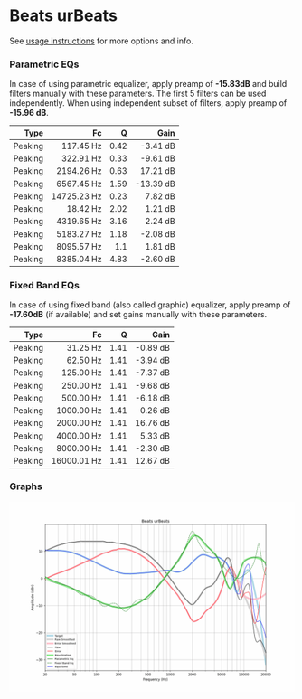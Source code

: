 # Beats urBeats
See [usage instructions](https://github.com/jaakkopasanen/AutoEq#usage) for more options and info.

### Parametric EQs
In case of using parametric equalizer, apply preamp of **-15.83dB** and build filters manually
with these parameters. The first 5 filters can be used independently.
When using independent subset of filters, apply preamp of **-15.96 dB**.

| Type    | Fc          |    Q | Gain      |
|--------:|------------:|-----:|----------:|
| Peaking | 117.45 Hz   | 0.42 | -3.41 dB  |
| Peaking | 322.91 Hz   | 0.33 | -9.61 dB  |
| Peaking | 2194.26 Hz  | 0.63 | 17.21 dB  |
| Peaking | 6567.45 Hz  | 1.59 | -13.39 dB |
| Peaking | 14725.23 Hz | 0.23 | 7.82 dB   |
| Peaking | 18.42 Hz    | 2.02 | 1.21 dB   |
| Peaking | 4319.65 Hz  | 3.16 | 2.24 dB   |
| Peaking | 5183.27 Hz  | 1.18 | -2.08 dB  |
| Peaking | 8095.57 Hz  | 1.1  | 1.81 dB   |
| Peaking | 8385.04 Hz  | 4.83 | -2.60 dB  |

### Fixed Band EQs
In case of using fixed band (also called graphic) equalizer, apply preamp of **-17.60dB**
(if available) and set gains manually with these parameters.

| Type    | Fc          |    Q | Gain     |
|--------:|------------:|-----:|---------:|
| Peaking | 31.25 Hz    | 1.41 | -0.89 dB |
| Peaking | 62.50 Hz    | 1.41 | -3.94 dB |
| Peaking | 125.00 Hz   | 1.41 | -7.37 dB |
| Peaking | 250.00 Hz   | 1.41 | -9.68 dB |
| Peaking | 500.00 Hz   | 1.41 | -6.18 dB |
| Peaking | 1000.00 Hz  | 1.41 | 0.26 dB  |
| Peaking | 2000.00 Hz  | 1.41 | 16.76 dB |
| Peaking | 4000.00 Hz  | 1.41 | 5.33 dB  |
| Peaking | 8000.00 Hz  | 1.41 | -2.30 dB |
| Peaking | 16000.01 Hz | 1.41 | 12.67 dB |

### Graphs
![](./Beats%20urBeats.png)